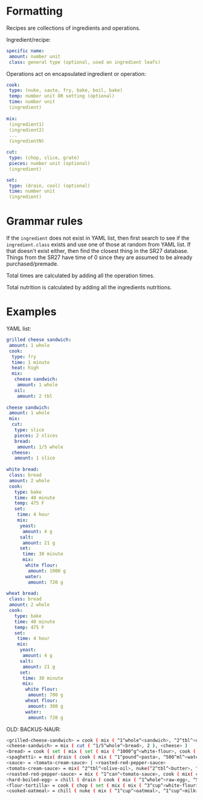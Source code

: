 # Formatting

Recipes are collections of ingredients and operations.

Ingredient/recipe:

```yaml
specific name:
 amount: number unit
 class: general type (optional, used on ingredient leafs)
```

Operations act on encapsulated ingredient or operation:

```yaml
cook:
 type: (nuke, saute, fry, bake, boil, bake)
 temp: number unit OR setting (optional)
 time: number unit
 (ingredient)
 
mix:
 (ingredient1)
 (ingredient2)
 ...
 (ingredientN)

cut:
 type: (chop, slice, grate)
 pieces: number unit (optional)
 (ingredient)

set:
 type: (drain, cool) (optional)
 time: number unit
 (ingredient)
```

# Grammar rules

If the ```ingredient``` does not exist in YAML list, then first search to see if the ```ingredient.class``` exists and use one of those at random from YAML list. If that doesn't exist either, then find the closest thing in the SR27 database. Things from the SR27 have time of 0 since they are assumed to be already purchased/premade.

Total times are calculated by adding all the operation times.

Total nutrition is calculated by adding all the ingredients nutritions.

# Examples


YAML list: 

```yaml
grilled cheese sandwich:
 amount: 1 whole
 cook: 
  type: fry
  time: 1 minute
  heat: high
  mix:
   cheese sandwich:
    amount: 1 whole
   oil:
    amount: 2 tbl
  
cheese sandwich:
 amount: 1 whole
 mix:
  cut:
   type: slice
   pieces: 2 slices
   bread:
    amount: 1/5 whole
  cheese:
   amount: 1 slice
   
white bread:
 class: bread
 amount: 2 whole
 cook:
   type: bake
   time: 40 minute
   temp: 475 F
   set:
    time: 4 hour
    mix:
     yeast:
      amount: 4 g
     salt:
      amount: 21 g
     set:
      time: 30 minute
      mix:
       white flour:
        amount: 1000 g
       water:
        amount: 720 g
        
wheat bread:
 class: bread
 amount: 2 whole
 cook:
   type: bake
   time: 40 minute
   temp: 475 F
   set:
    time: 4 hour
    mix:
     yeast:
      amount: 4 g
     salt:
      amount: 21 g
     set:
      time: 30 minute
      mix:
       white flour:
        amount: 700 g
       wheat flour:
        amount: 300 g
       water:
        amount: 720 g
```

OLD:
BACKUS-NAUR:
```bash
<grilled-cheese-sandwich> = cook ( mix ( ^1^whole^<sandwich>, ^2^tbl^<oil> ), ^5^minute^, ^400^F^ )
<cheese-sandwich> = mix ( cut ( ^1/5^whole^<bread>, 2 ), <cheese> )
<bread> = cook ( set ( mix ( set ( mix ( ^1000^g^<white-flour>, cook ( ^720^g^<water>, ^1^minute^, ^95^F^ ) ), ^30^minute^ ), ^21^g^<salt>, ^4^g^<yeast> ), ^4^hour^ ), ^40^minute^, ^475^F^ )
<spaghetti> = mix( drain ( cook ( mix ( ^1^pound^<pasta>, ^500^ml^<water> ), ^10^minute^, ^200^F^ ), <sauce> )
<sauce> = <tomato-cream-sauce> | <roasted-red-pepper-sauce>
<tomato-cream-sauce> = mix( ^2^tbl^<olive-oil>, nuke(^2^tbl^<butter>, ^1^minute), chop(^1^whole^<onion>, 100) ,  chop(^1^whole^<tomato>, ^1^minute^) )
<roasted-red-pepper-sauce> = mix ( ^1^can^<tomato-sauce>, cook ( mix( chop( ^3^whole^<pepper>, 100), ^2^tbl^<olive-oil>), ^6^minute^, ^200^F^ ) )
<hard-boiled-egg> = chill ( drain ( cook ( mix ( ^1^whole^<raw-egg>, ^500^ml^<water> ), ^10^minute^, ^212^F^ ) ), ^10^minute^ )
<flour-tortilla> = cook ( chop ( set ( mix ( mix ( ^3^cup^<white-flour>, ^5^tbl^<oil> ), ^3/4^cup^<water> ), ^30^minute^ ), 12 ), ^20^minute^)
<cooked-oatmeal> = chill ( nuke ( mix ( ^1^cup^<oatmeal>, ^1^cup^<milk>, chop(^1^whole^<banana>, 6) ), ^3^minute^ ), ^1^minute^)
```
